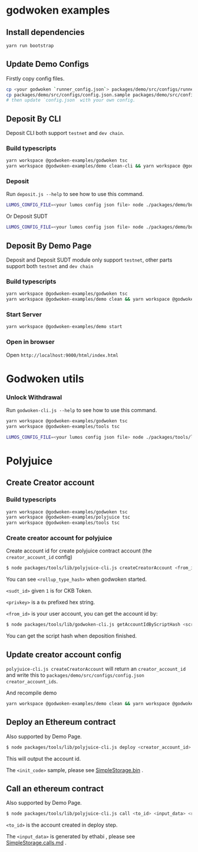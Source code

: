 # godwoken examples

## Install dependencies

```bash
yarn run bootstrap
```

## Update Demo Configs

Firstly copy config files.

```bash
cp <your godwoken `runner_config.json`> packages/demo/src/configs/runner_config.json
cp packages/demo/src/configs/config.json.sample packages/demo/src/configs/config.json
# then update `config.json` with your own config.
```

## Deposit By CLI

Deposit CLI both support `testnet` and `dev chain`.

### Build typescripts

```bash
yarn workspace @godwoken-examples/godwoken tsc 
yarn workspace @godwoken-examples/demo clean-cli && yarn workspace @godwoken-examples/demo build-cli
```

### Deposit

Run `deposit.js --help` to see how to use this command.

```bash
LUMOS_CONFIG_FILE=<your lumos config json file> node ./packages/demo/build-cli/cli/deposit.js --help
```

Or Deposit SUDT

```bash
LUMOS_CONFIG_FILE=<your lumos config json file> node ./packages/demo/build-cli/cli/deposit_sudt.js --help
```

## Deposit By Demo Page

Deposit and Deposit SUDT module only support `testnet`, other parts support both `testnet` and `dev chain`

### Build typescripts

```bash
yarn workspace @godwoken-examples/godwoken tsc
yarn workspace @godwoken-examples/demo clean && yarn workspace @godwoken-examples/demo build
```

### Start Server

```bash
yarn workspace @godwoken-examples/demo start
```

### Open in browser

Open `http://localhost:9000/html/index.html`


# Godwoken utils

### Unlock Withdrawal

Run `godwoken-cli.js --help` to see how to use this command.

```bash
yarn workspace @godwoken-examples/godwoken tsc 
yarn workspace @godwoken-examples/tools tsc 

LUMOS_CONFIG_FILE=<your lumos config json file> node ./packages/tools/lib/godwoken-cli.js unlockWithdraw --help
```


# Polyjuice

## Create Creator account

### Build typescripts

```bash
yarn workspace @godwoken-examples/godwoken tsc 
yarn workspace @godwoken-examples/polyjuice tsc 
yarn workspace @godwoken-examples/tools tsc 
```

### Create creator account for polyjuice

Create account id for create polyjuice contract account (the `creator_account_id` config)

```bash
$ node packages/tools/lib/polyjuice-cli.js createCreatorAccount <from_id> <sudt_id> <rollup_type_hash> <privkey>
```

You can see `<rollup_type_hash>` when godwoken started.

`<sudt_id>` given `1` is for CKB Token.

`<privkey>` is a `0x` prefixed hex string.

`<from_id>` is your user account, you can get the account id by:

```bash
$ node packages/tools/lib/godwoken-cli.js getAccountIdByScriptHash <script_hash>
```

You can get the script hash when deposition finished.

## Update creator account config

`polyjuice-cli.js createCreatorAccount` will return an `creator_account_id` and write this to `packages/demo/src/configs/config.json` `creator_account_ids`.

And recompile demo

```bash
yarn workspace @godwoken-examples/demo clean && yarn workspace @godwoken-examples/demo build
```

## Deploy an Ethereum contract

Also supported by Demo Page.

```bash
$ node packages/tools/lib/polyjuice-cli.js deploy <creator_account_id> <init_code> <rollup_type_hash> <privkey>
```

This will output the account id.

The `<init_code>` sample, please see [SimpleStorage.bin](packages/tools/sample-contracts/SimpleStorage.bin) .

## Call an ethereum contract

Also supported by Demo Page.

```bash
$ node packages/tools/lib/polyjuice-cli.js call <to_id> <input_data> <rollup_type_hash> <privkey>
```

`<to_id>` is the account created in deploy step.

The `<input_data>` is generated by ethabi , please see [SimpleStorage.calls.md](./packages/tools/sample-contracts/SimpleStorage.calls.md) .

